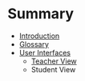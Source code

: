 # Summary

* [Introduction](README.md)
* [Glossary](glossary.md)
* [User Interfaces](user_interfaces.md)
   * [Teacher View](teacher_view.md)
   * Student View

